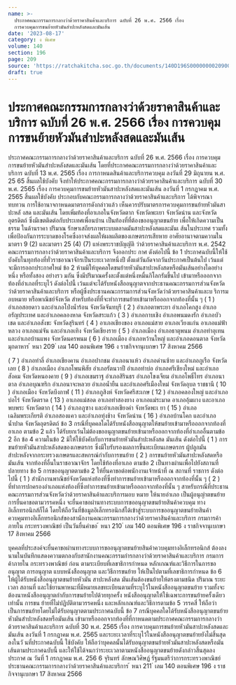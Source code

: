 ```yaml
---
name: >-
  ประกาศคณะกรรมการกลางว่าด้วยราคาสินค้าและบริการ ฉบับที่ 26 พ.ศ. 2566 เรื่อง 
  การควบคุมการขนย้ายหัวมันสำปะหลังสดและมันเส้น
date: '2023-08-17'
category: ง พิเศษ
volume: 140
section: 196
page: 209
source: 'https://ratchakitcha.soc.go.th/documents/140D196S0000000020900.pdf'
draft: true
---
```


# ประกาศคณะกรรมการกลางว่าด้วยราคาสินค้าและบริการ ฉบับที่ 26 พ.ศ. 2566 เรื่อง  การควบคุมการขนย้ายหัวมันสำปะหลังสดและมันเส้น

ประกาศคณะกรรมการกลางว่าด้วยราคาสินค้าและบริการ ฉบับที่ 26 พ.ศ. 2566 เรื่อง การควบคุมการขนย้ายหัวมันสำปะหลังสดและมันเส้น โดยที่ประกาศคณะกรรมการกลางว่าด้วยราคาสินค้าและบริการ ฉบับที่ 13 พ.ศ. 2565 เรื่อง การกาหนดสินค้าและบริการควบคุม ลงวันที่ 29 มิถุนายน พ.ศ. 25 65 สิ้นผลใช้บังคับ จึงทำให้ประกาศคณะกรรมการกลางว่าด้วยราคาสินค้าและบริการ ฉบับที่ 30 พ.ศ. 2565 เรื่อง การควบคุมการขนย้ายหัวมันสาปะหลังสดและมันเส้น ลงวันที่ 1 กรกฎาคม พ.ศ. 2565 สิ้นผลใช้บังคับ ประกอบกับคณะกรรมการกลางว่าด้วยราคาสินค้าและบริการ ได้พิจารณาทบทวน การใช้อานาจกาหนดมาตรการดังกล่าวแล้ว เห็นควรปรับมาตรการควบคุมการขนย้ายหัวมันสาปะหลั งสด และมันเส้น โดยเพิ่มท้องที่อาเภอในจังหวัดตาก จังหวัดพะเยา จังหวัดน่าน และจังหวัดอุตรดิตถ์ ซึ่งมีเขตติดต่อกับประเทศเพื่อนบ้าน เป็นท้องที่ที่ต้องขออนุญาตขนย้าย เพื่อให้เกิดความเป็นธรรม ในด้านราคา ปริมาณ รักษาเสถียรภาพระบบตลาดมันสาปะหลังสดและมันเ ส้นในประเทศ รวมทั้ง เพื่อป้องกันการระบาดของโรคซึ่งอาจส่งผลให้ผลผลิตของเกษตรกรเสียหาย อาศัยอานาจตามความในมาตรา 9 (2) และมาตรา 25 (4) (7) แห่งพระราชบัญญัติ ว่าด้วยราคาสินค้าและบริการ พ.ศ. 2542 คณะกรรมการกลางว่าด้วยราคาสินค้าและบริการ จึงออกประ กาศ ดังต่อไปนี้ ข้อ 1 ประกาศฉบับนี้ให้ใช้บังคับในทุกท้องที่ทั่วราชอาณาจักรเป็นระยะเวลาหนึ่งปี ตั้งแต่วันถัดจากวันประกาศเป็นต้นไป เว้นแต่จะมีการออกประกาศใหม่ ข้อ 2 ห้ามมิให้บุคคลใดขนย้ายหัวมันสาปะหลังสดหรือมันเส้นอย่างใดอย่างหนึ่ง หรือทั้งสอง อย่างรว มกัน ซึ่งมีปริมาณครั้งละตั้งแต่หนึ่งหมื่นกิโลกรัมขึ้นไป เข้ามาหรือออกจากท้องที่อำเภอที่ระบุไว้ ดังต่อไปนี้ เว้นแต่จะได้รับหนังสืออนุญาตจากประธานคณะกรรมการส่วนจังหวัดว่าด้วยราคาสินค้าและบริการ หรือผู้ซึ่งประธานคณะกรรมการส่วนจังหวัดว่าด้วยราคาสินค้าและบ ริการมอบหมาย หรือพาณิชย์จังหวัด สำหรับท้องที่ที่จะทำการขนย้ายเข้ามาหรือออกจากท้องที่นั้น ๆ ( 1 ) อำเภอสอยดาว และอำเภอโป่งน้ำร้อน จังหวัดจันทบุรี ( 2 ) อำเภอตาพระยา อำเภอโคกสูง อำเภออรัญประเทศ และอำเภอคลองหาด จังหวัดสระแก้ว ( 3 ) อำเภอกาบเชิง อำเภอพนมดงรัก อำเภอบัวเชด และอำเภอสังขะ จังหวัดสุรินทร์ ( 4 ) อาเภอเชียงของ อาเภอแม่สาย อาเภอเวียงแก่น อาเภอแม่ฟ้าหลวง อาเภอแม่จัน และอำเภอเทิง จังหวัดเชียงราย ( 5 ) อำเภอเมือง อำเภอธาตุพนม อำเภอท่าอุเทน และอำเภอบ้านแพง จังหวัดนครพนม ( 6 ) อำเภอเมือง อำเภอหว้านใหญ่ และอำเภอดอนตาล จังหวัดมุกดาหาร ้ หนา 209 ่ เลม 140 ตอนพิเศษ 196 ง ราชกิจจานุเบกษา 17 สิงหาคม 2566

( 7 ) อำเภอท่าลี่ อำเภอเชียงคาน อำเภอปากชม อำเภอนาแห้ว อำเภอด่านซ้าย และอำเภอภูเรือ จังหวัดเลย ( 8 ) อำเภอเมือง อำเภอโพนพิสัย อำเภอรัตนวาปี อำเภอท่าบ่อ อำเภอศรีเชียงใหม่ และอำเภอสังคม จังหวัดหนองคาย ( 9 ) อำเภอเขมราฐ อำเภอสิรินธร อำเภอโขงเจียม อำเภอโพธิ์ไทร อำเภอนาตาล อำเภอบุณฑริก อำเภอนาจะหลวย อำเภอน้ำยืน และอำเภอศรีเมืองใหม่ จังหวัดอุบล ราชธานี ( 10 ) อำเภอเมือง จังหวัดบึงกาฬ ( 11 ) อำเภอภูสิงห์ จังหวัดศรีสะเกษ ( 12 ) อำเภอคลองใหญ่ และอำเภอบ่อไร่ จังหวัดตราด ( 13 ) อาเภอแม่สอด อาเภอท่าสองยาง อาเภอแม่ระมาด อาเภออุ้มผาง และอาเภอพบพระ จังหวัดตาก ( 14 ) อำเภอภูซาง และอำเภอเชียงคำ จังหวัดพะเ ยา ( 15 ) อำเภอเฉลิมพระเกียรติ อำเภอสองแคว และอำเภอทุ่งช้าง จังหวัดน่าน ( 16 ) อำเภอบ้านโคก และอำเภอน้ำปาด จังหวัดอุตรดิตถ์ ข้อ 3 กรณีที่บุคคลใดได้รับหนังสืออนุญาตให้ขนย้ายเข้ามาหรือออกจากท้องที่อาเภอ ตามข้อ 2 แล้ว ได้รับยกเว้นไม่ต้องขออนุญาตขนย้ายเข้ามาหรือออกจากท้องที่อำเภออื่นตามข้อ 2 อีก ข้อ 4 ความในข้อ 2 มิให้ใช้บังคับกับการขนย้ายหัวมันสำปะหลังสด มันเส้น ดังต่อไปนี้ ( 1 ) การขนย้ายหัวมันสาปะหลังสดของเกษตรกร ซึ่งมีใบรับรองผลการขึ้นทะเบียนเกษตรกร ผู้ปลูกมัน สำปะหลังจากกระทรวงเกษตรและสหกรณ์กำกับการขนย้าย ( 2 ) การขนย้ายหัวมันสาปะหลังสดหรือมันเส้น จากท้องที่อื่นในราชอาณาจักร โดยใช้ท้องที่อาเภอ ตามข้อ 2 เป็นทางผ่านเพื่อไปยังสถานที่ปลายทาง ข้อ 5 การขออนุญาตตามข้อ 2 ให้ยื่นคาขอต่อพนักงานเจ้าหน้าที่ ณ สถานที่ ราชการ ดังต่อไปนี้ ( 1 ) สำนักงานพาณิชย์จังหวัดแห่งท้องที่ซึ่งทำการขนย้ายเข้ามาหรือออกจากท้องที่นั้น ๆ ( 2 ) ที่ทำการปกครองอำเภอแห่งท้องที่ซึ่งทำการขนย้ายเข้ามาหรือออกจากท้องที่นั้น ๆ สาหรับกรณีที่ประธานคณะกรรมการส่วนจังหวัดว่าด้วยราคาสินค้าและบริการมอบ หมาย ให้นายอำเภอ เป็นผู้อนุญำตขนย้าย การยื่นคาขอตามวรรคหนึ่ง จะยื่นคาขอผ่านทางระบบการขออนุญาตขนย้ายสินค้าควบคุม ทางอิเล็กทรอนิกส์ก็ได้ โดยให้ถือวันที่ข้อมูลอิเล็กทรอนิกส์ได้เข้าสู่ระบบการขออนุญาตขนย้ายสินค้า ควบคุมทางอิเล็กทรอนิกส์ของสานักงานคณะกรรมการกลางว่าด้วยราคาสินค้าและบริการ กรมการค้าภายใน กระทรวงพาณิชย์ เป็นวันยื่นคำขอ ้ หนา 210 ่ เลม 140 ตอนพิเศษ 196 ง ราชกิจจานุเบกษา 17 สิงหาคม 2566

บุคคลที่ประสงค์จะยื่นคาขอผ่านทางระบบการขออนุญาตขนย้ายสินค้าควบคุมทางอิเล็กทรอนิกส์ ต้องลงนามในบันทึกแสดงความตกลงกับสานักงานคณะกรรมกำรกลางว่าด้วยราคาสินค้าและบริการ กรมการค้าภายใน กระทรวงพาณิชย์ ก่อน ตามระเบียบที่เลขาธิการกำหนด หลักเกณฑ์และวิธีการในการขออนุญาต การอนุญาต แบบหนังสืออนุญาต และวิธีการขนย้าย ให้เป็นไปตามที่เลขาธิการกำหนด ข้อ 6 ให้ผู้ได้รับหนังสืออนุญาตขนย้ายหัวมัน สาปะหลังสด มันเส้นต้องขนย้ายให้ตรงตามชนิด ปริมาณ ระยะเวลา สถานที่ และใช้ยานพาหนะที่มีหมายเลขทะเบียนตามที่ระบุไว้ในหนังสืออนุญาตขนย้าย รวมทั้งจะต้องนาหนังสืออนุญาตกำกับการขนย้ายไปด้วยทุกครั้ง หนังสืออนุญาตให้ใช้เฉพาะการขนย้ายครั้งเดียวเท่านั้น การขน ย้ายที่ไม่ปฏิบัติตามวรรคหนึ่ง และหลักเกณฑ์และวิธีการตามข้อ 5 วรรคสี่ ให้ถือว่า เป็นการขนย้ายโดยไม่ได้รับอนุญาตตามประกาศฉบับนี้ ข้อ 7 กรณีบุคคลใดได้รับหนังสืออนุญาตขนย้ายหัวมันสำปะหลังสดหรือมันเส้น เข้ามาหรือออกจากท้องที่ที่กาหนดตามประกาศคณะกรรมการกลางว่าด้วยราคาสินค้าและบริการ ฉบับที่ 30 พ.ศ. 2565 เรื่อง การควบคุมการขนย้ายหัวมันสาปะหลังสดและมันเส้น ลงวันที่ 1 กรกฎาคม พ.ศ. 2565 และระยะเวลาที่ระบุไว้ในหนังสืออนุญาตขนย้ายยังไม่สิ้นสุดลงในวั นที่ประกาศฉบับนี้ ใช้บังคับ ให้ถือว่าบุคคลนั้นได้รับอนุญาตขนย้ายหัวมันสาปะหลังสดหรือมันเส้นตามประกาศฉบับนี้ และให้ใช้ได้จนกว่าระยะเวลาตามหนังสืออนุญาตขนย้ายดังกล่าวสิ้นสุดลง ประกาศ ณ วันที่ 1 กรกฎาคม พ.ศ. 256 6 จุรินทร์ ลักษณวิศิษฏ์ รัฐมนตรีว่าการกระทรวงพาณิชย์ ประธานคณะกรรมการกลางว่าด้วยราคาสินค้าและบริการ ้ หนา 211 ่ เลม 140 ตอนพิเศษ 196 ง ราชกิจจานุเบกษา 17 สิงหาคม 2566
